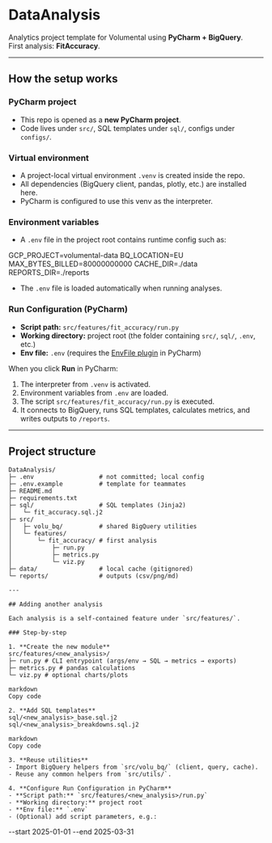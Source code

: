 # DataAnalysis

Analytics project template for Volumental using **PyCharm + BigQuery**.  
First analysis: **FitAccuracy**.

---

## How the setup works

### PyCharm project
- This repo is opened as a **new PyCharm project**.
- Code lives under `src/`, SQL templates under `sql/`, configs under `configs/`.

### Virtual environment
- A project-local virtual environment `.venv` is created inside the repo.
- All dependencies (BigQuery client, pandas, plotly, etc.) are installed here.
- PyCharm is configured to use this venv as the interpreter.

### Environment variables
- A `.env` file in the project root contains runtime config such as:

GCP_PROJECT=volumental-data
BQ_LOCATION=EU
MAX_BYTES_BILLED=80000000000
CACHE_DIR=./data
REPORTS_DIR=./reports

- The `.env` file is loaded automatically when running analyses.

### Run Configuration (PyCharm)
- **Script path:** `src/features/fit_accuracy/run.py`  
- **Working directory:** project root (the folder containing `src/`, `sql/`, `.env`, etc.)  
- **Env file:** `.env` (requires the [EnvFile plugin](https://plugins.jetbrains.com/plugin/7861-envfile) in PyCharm)

When you click **Run** in PyCharm:
1. The interpreter from `.venv` is activated.
2. Environment variables from `.env` are loaded.
3. The script `src/features/fit_accuracy/run.py` is executed.
4. It connects to BigQuery, runs SQL templates, calculates metrics, and writes outputs to `/reports`.

---

## Project structure

```text
DataAnalysis/
├─ .env                  # not committed; local config
├─ .env.example          # template for teammates
├─ README.md
├─ requirements.txt
├─ sql/                  # SQL templates (Jinja2)
│   └─ fit_accuracy.sql.j2
├─ src/
│   ├─ volu_bq/          # shared BigQuery utilities
│   └─ features/
│       └─ fit_accuracy/ # first analysis
│           ├─ run.py
│           ├─ metrics.py
│           └─ viz.py
├─ data/                 # local cache (gitignored)
└─ reports/              # outputs (csv/png/md)

---

## Adding another analysis

Each analysis is a self-contained feature under `src/features/`.

### Step-by-step

1. **Create the new module**
src/features/<new_analysis>/
├─ run.py # CLI entrypoint (args/env → SQL → metrics → exports)
├─ metrics.py # pandas calculations
└─ viz.py # optional charts/plots

markdown
Copy code

2. **Add SQL templates**
sql/<new_analysis>_base.sql.j2
sql/<new_analysis>_breakdowns.sql.j2

markdown
Copy code

3. **Reuse utilities**
- Import BigQuery helpers from `src/volu_bq/` (client, query, cache).
- Reuse any common helpers from `src/utils/`.

4. **Configure Run Configuration in PyCharm**
- **Script path:** `src/features/<new_analysis>/run.py`
- **Working directory:** project root
- **Env file:** `.env`
- (Optional) add script parameters, e.g.:
  ```
  --start 2025-01-01 --end 2025-03-31
  ```
